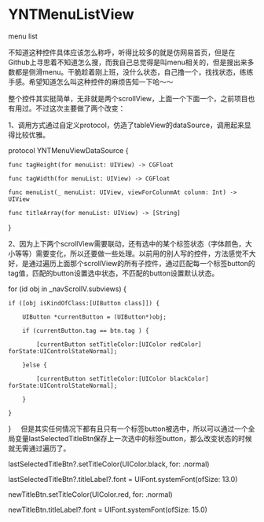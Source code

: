 # YNTMenuListView
menu list

不知道这种控件具体应该怎么称呼，听得比较多的就是仿网易首页，但是在Github上寻思着不知道怎么搜，而我自己总觉得是叫menu相关的，但是搜出来多数都是侧滑menu。干脆趁着刚上班，没什么状态，自己撸一个，找找状态，练练手感。希望知道怎么叫这种控件的麻烦告知一下哈～～

整个控件其实挺简单，无非就是两个scrollView，上面一个下面一个，之前项目也有用过。不过这次主要做了两个改变：

1、调用方式通过自定义protocol，仿造了tableView的dataSource，调用起来显得比较优雅。

protocol YNTMenuViewDataSource {

    func tagHeight(for menuList: UIView) -> CGFloat

    func tagWidth(for menuList: UIView) -> CGFloat

    func menuList(_ menuList: UIView, viewForColunmAt colunm: Int) -> UIView

    func titleArray(for menuList: UIView) -> [String]

}

2、因为上下两个scrollView需要联动，还有选中的某个标签状态（字体颜色，大小等等）需要变化，所以还要做一些处理。以前用的别人写的控件，方法感觉不大好，是通过遍历上面那个scrollView的所有子控件，通过匹配每一个标签button的tag值，匹配的button设置选中状态，不匹配的button设置默认状态。

for (id obj in _navScrollV.subviews) {

    if ([obj isKindOfClass:[UIButton class]]) {

        UIButton *currentButton = (UIButton*)obj;

        if (currentButton.tag == btn.tag ) {

            [currentButton setTitleColor:[UIColor redColor] forState:UIControlStateNormal];

        }else {

            [currentButton setTitleColor:[UIColor blackColor] forState:UIControlStateNormal];

        }

    }
}
   
但是其实任何情况下都有且只有一个标签button被选中，所以可以通过一个全局变量lastSelectedTitleBtn保存上一次选中的标签button，那么改变状态的时候就无需通过遍历了。

lastSelectedTitleBtn?.setTitleColor(UIColor.black, for: .normal)

lastSelectedTitleBtn?.titleLabel?.font = UIFont.systemFont(ofSize: 13.0)

newTitleBtn.setTitleColor(UIColor.red, for: .normal)

newTitleBtn.titleLabel?.font = UIFont.systemFont(ofSize: 15.0)
